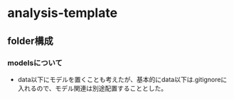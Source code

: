 # analysis-template

## folder構成
### modelsについて
* data以下にモデルを置くことも考えたが、基本的にdata以下は.gitignoreに入れるので、モデル関連は別途配置することとした。
